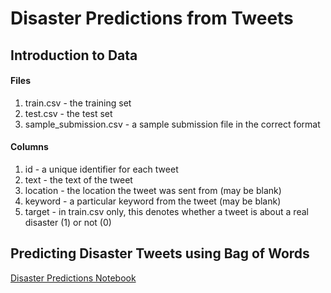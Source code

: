 # Disaster Predictions from Tweets

## Introduction to Data

#### Files
1. train.csv - the training set
2. test.csv - the test set
3. sample_submission.csv - a sample submission file in the correct format
#### Columns
1. id - a unique identifier for each tweet
2. text - the text of the tweet
3. location - the location the tweet was sent from (may be blank)
4. keyword - a particular keyword from the tweet (may be blank)
5. target - in train.csv only, this denotes whether a tweet is about a real disaster (1) or not (0)

## Predicting Disaster Tweets using Bag of Words

[Disaster Predictions Notebook](disasterpredictions.ipynb)

